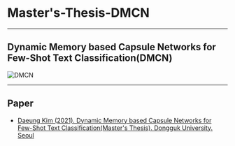 # Master's-Thesis-DMCN
---
## Dynamic Memory based Capsule Networks for Few-Shot Text Classification(DMCN)
  
![DMCN](https://user-images.githubusercontent.com/41335296/113544002-73282f80-9622-11eb-8094-5bbae12f8d3d.png)

---
## Paper
- [Daeung Kim (2021). Dynamic Memory based Capsule Networks for Few-Shot Text Classification(Master's Thesis). Dongguk University. Seoul](https://lib.dongguk.edu/search/detail/CATTOT000001228546?mainLink=/search/tot&briefLink=/search/tot/result?q=Dynamic+Memory+based+Capsule+Networks+for+Few-Shot+Text+Classification_A_service_type=brief_A_st=KWRD_A_y=7_A_x=26_A_si=TOTAL)
